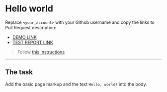 # Hello world

Replace `<your_account>` with your Github username and copy the links to Pull Request description:

- [DEMO LINK](https://Dikey945.github.io/layout_hello-world/)
- [TEST REPORT LINK](https://Dikey945.github.io/layout_hello-world/report/html_report/)

> Follow [this instructions](https://mate-academy.github.io/layout_task-guideline/#how-to-solve-the-layout-tasks-on-github)

---

## The task

Add the basic page markup and the text `Hello, world!` into the body.

